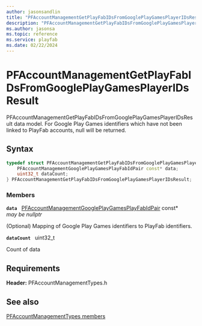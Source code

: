 ```yaml
---
author: jasonsandlin
title: "PFAccountManagementGetPlayFabIDsFromGooglePlayGamesPlayerIDsResult"
description: "PFAccountManagementGetPlayFabIDsFromGooglePlayGamesPlayerIDsResult data model. For Google Play Games identifiers which have not been linked to PlayFab accounts, null will be returned."
ms.author: jasonsa
ms.topic: reference
ms.service: playfab
ms.date: 02/22/2024
---
```


# PFAccountManagementGetPlayFabIDsFromGooglePlayGamesPlayerIDsResult  

PFAccountManagementGetPlayFabIDsFromGooglePlayGamesPlayerIDsResult data model. For Google Play Games identifiers which have not been linked to PlayFab accounts, null will be returned.  

## Syntax  
  
```cpp
typedef struct PFAccountManagementGetPlayFabIDsFromGooglePlayGamesPlayerIDsResult {  
    PFAccountManagementGooglePlayGamesPlayFabIdPair const* data;  
    uint32_t dataCount;  
} PFAccountManagementGetPlayFabIDsFromGooglePlayGamesPlayerIDsResult;  
```
  
### Members  
  
**`data`** &nbsp; [PFAccountManagementGooglePlayGamesPlayFabIdPair](pfaccountmanagementgoogleplaygamesplayfabidpair.md) const*  
*may be nullptr*  
  
(Optional) Mapping of Google Play Games identifiers to PlayFab identifiers.
  
**`dataCount`** &nbsp; uint32_t  
  
Count of data
  
  
## Requirements  
  
**Header:** PFAccountManagementTypes.h
  
## See also  
[PFAccountManagementTypes members](../pfaccountmanagementtypes_members.md)  

  
  
